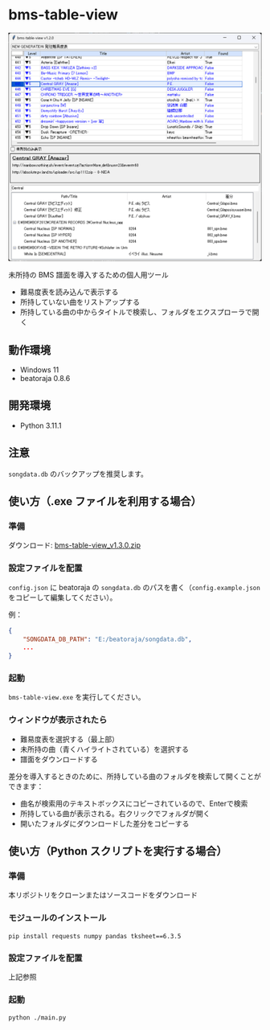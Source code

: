 # bms-table-view

![screenshot](image/screenshot_v1.2.0.png)

未所持の BMS 譜面を導入するための個人用ツール

- 難易度表を読み込んで表示する
- 所持していない曲をリストアップする
- 所持している曲の中からタイトルで検索し、フォルダをエクスプローラで開く

## 動作環境

- Windows 11
- beatoraja 0.8.6

## 開発環境

- Python 3.11.1

## 注意

`songdata.db` のバックアップを推奨します。

## 使い方（.exe ファイルを利用する場合）

### 準備
ダウンロード: [bms-table-view_v1.3.0.zip](https://github.com/voidproc/bms-table-view/releases/download/v1.3.0/bms-table-view_v1.3.0.zip)

### 設定ファイルを配置

`config.json` に beatoraja の `songdata.db` のパスを書く（`config.example.json` をコピーして編集してください）。

例：
```json
{
    "SONGDATA_DB_PATH": "E:/beatoraja/songdata.db",
    ...
}
```

### 起動
`bms-table-view.exe` を実行してください。

### ウィンドウが表示されたら

- 難易度表を選択する（最上部）
- 未所持の曲（青くハイライトされている）を選択する
- 譜面をダウンロードする

差分を導入するときのために、所持している曲のフォルダを検索して開くことができます：
- 曲名が検索用のテキストボックスにコピーされているので、Enterで検索
- 所持している曲が表示される。右クリックでフォルダが開く
- 開いたフォルダにダウンロードした差分をコピーする


## 使い方（Python スクリプトを実行する場合）

### 準備
本リポジトリをクローンまたはソースコードをダウンロード

### モジュールのインストール

```
pip install requests numpy pandas tksheet==6.3.5
```

### 設定ファイルを配置
上記参照

### 起動

```
python ./main.py
```
